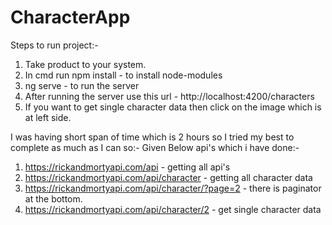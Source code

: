 # CharacterApp

Steps to run project:-

1) Take product to your system.
2) In cmd run npm install - to install node-modules
3) ng serve - to run the server
4) After running the server use this url - http://localhost:4200/characters
5) If you want to get single character data then click on the image which is at left side.


I was having short span of time which is 2 hours so I tried my best to complete as much as I can so:-
Given Below api's which i have done:-
 
1) https://rickandmortyapi.com/api - getting all api's
2) https://rickandmortyapi.com/api/character - getting all character data
3) https://rickandmortyapi.com/api/character/?page=2 - there is paginator at the bottom.
4) https://rickandmortyapi.com/api/character/2 - get single character data


